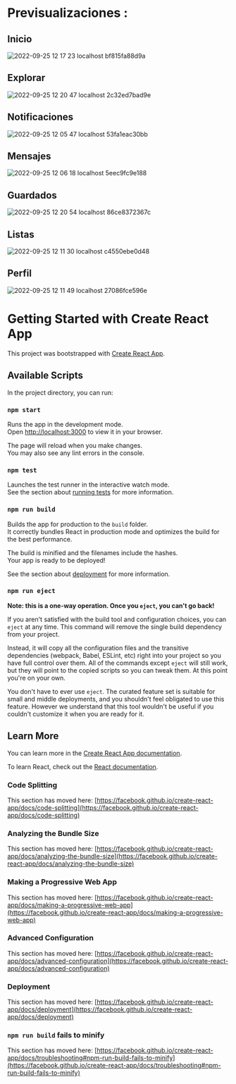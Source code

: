 <h1>Previsualizaciones :</h1>
 
<h2>Inicio</h2>

![2022-09-25 12 17 23 localhost bf815fa88d9a](https://user-images.githubusercontent.com/99273526/192151145-72e8daca-bdb1-4973-a653-749190fa1233.png)

<h2>Explorar</h2>

![2022-09-25 12 20 47 localhost 2c32ed7bad9e](https://user-images.githubusercontent.com/99273526/192151293-2ca1d6ab-96cd-47ee-85cf-7f67bf369219.png)

<h2>Notificaciones</h2>

![2022-09-25 12 05 47 localhost 53fa1eac30bb](https://user-images.githubusercontent.com/99273526/192151182-ac2f2110-36bf-44d6-bb5e-030e70f04545.png)

<h2>Mensajes</h2>

![2022-09-25 12 06 18 localhost 5eec9fc9e188](https://user-images.githubusercontent.com/99273526/192151184-0e1a3342-ea75-415d-bea3-97072af1c9d6.png)

<h2>Guardados</h2>

![2022-09-25 12 20 54 localhost 86ce8372367c](https://user-images.githubusercontent.com/99273526/192151302-456f1052-0926-4b6e-99c3-dd57be95f0e9.png)

<h2>Listas</h2>

![2022-09-25 12 11 30 localhost c4550ebe0d48](https://user-images.githubusercontent.com/99273526/192151193-9dace85c-1400-4c55-87c5-371bede3f117.png)

<h2>Perfil</h2>

![2022-09-25 12 11 49 localhost 27086fce596e](https://user-images.githubusercontent.com/99273526/192151196-481a07cf-3bd2-46b9-85aa-b8a96516319e.png)


# Getting Started with Create React App

This project was bootstrapped with [Create React App](https://github.com/facebook/create-react-app).

## Available Scripts

In the project directory, you can run:

### `npm start`

Runs the app in the development mode.\
Open [http://localhost:3000](http://localhost:3000) to view it in your browser.

The page will reload when you make changes.\
You may also see any lint errors in the console.

### `npm test`

Launches the test runner in the interactive watch mode.\
See the section about [running tests](https://facebook.github.io/create-react-app/docs/running-tests) for more information.

### `npm run build`

Builds the app for production to the `build` folder.\
It correctly bundles React in production mode and optimizes the build for the best performance.

The build is minified and the filenames include the hashes.\
Your app is ready to be deployed!

See the section about [deployment](https://facebook.github.io/create-react-app/docs/deployment) for more information.

### `npm run eject`

**Note: this is a one-way operation. Once you `eject`, you can't go back!**

If you aren't satisfied with the build tool and configuration choices, you can `eject` at any time. This command will remove the single build dependency from your project.

Instead, it will copy all the configuration files and the transitive dependencies (webpack, Babel, ESLint, etc) right into your project so you have full control over them. All of the commands except `eject` will still work, but they will point to the copied scripts so you can tweak them. At this point you're on your own.

You don't have to ever use `eject`. The curated feature set is suitable for small and middle deployments, and you shouldn't feel obligated to use this feature. However we understand that this tool wouldn't be useful if you couldn't customize it when you are ready for it.

## Learn More

You can learn more in the [Create React App documentation](https://facebook.github.io/create-react-app/docs/getting-started).

To learn React, check out the [React documentation](https://reactjs.org/).

### Code Splitting

This section has moved here: [https://facebook.github.io/create-react-app/docs/code-splitting](https://facebook.github.io/create-react-app/docs/code-splitting)

### Analyzing the Bundle Size

This section has moved here: [https://facebook.github.io/create-react-app/docs/analyzing-the-bundle-size](https://facebook.github.io/create-react-app/docs/analyzing-the-bundle-size)

### Making a Progressive Web App

This section has moved here: [https://facebook.github.io/create-react-app/docs/making-a-progressive-web-app](https://facebook.github.io/create-react-app/docs/making-a-progressive-web-app)

### Advanced Configuration

This section has moved here: [https://facebook.github.io/create-react-app/docs/advanced-configuration](https://facebook.github.io/create-react-app/docs/advanced-configuration)

### Deployment

This section has moved here: [https://facebook.github.io/create-react-app/docs/deployment](https://facebook.github.io/create-react-app/docs/deployment)

### `npm run build` fails to minify

This section has moved here: [https://facebook.github.io/create-react-app/docs/troubleshooting#npm-run-build-fails-to-minify](https://facebook.github.io/create-react-app/docs/troubleshooting#npm-run-build-fails-to-minify)
